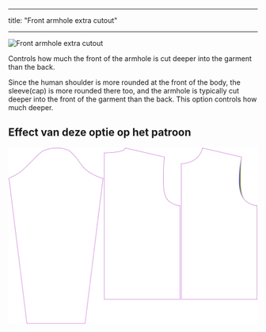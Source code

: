 - - -
title: "Front armhole extra cutout"
- - -

![Front armhole extra cutout](./frontarmholedeeper.svg)

Controls how much the front of the armhole is cut deeper into the garment than the back.

Since the human shoulder is more rounded at the front of the body, the sleeve(cap) is more rounded there too, and the armhole is typically cut deeper into the front of the garment than the back. This option controls how much deeper.

## Effect van deze optie op het patroon

![This image shows the effect of this option by superimposing several variants that have a different value for this option](brian_frontarmholedeeper_sample.svg "Effect of this option on the pattern")
